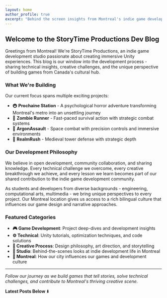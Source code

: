 ```yaml
---
layout: home
author_profile: true
excerpt: "Behind the screen insights from Montreal's indie game development scene. Unity tutorials, technical deep-dives, and the creative journey of StoryTime Productions."
---
```


## Welcome to the StoryTime Productions Dev Blog

<div class="game-dev-highlight">
Greetings from Montreal! We're StoryTime Productions, an indie game development studio passionate about creating immersive Unity experiences. This blog is our window into the development process - sharing technical insights, creative challenges, and the unique perspective of building games from Canada's cultural hub.
</div>

### What We're Building

Our current focus spans multiple exciting projects:

- 🚇 **Prochaine Station** - A psychological horror adventure transforming Montreal's metro into an unsettling journey
- 🧟 **Zombie Runner** - Fast-paced survival action with strategic combat systems  
- 🚀 **ArgonAssault** - Space combat with precision controls and immersive environments
- 🏰 **RealmRush** - Medieval tower defense with strategic depth

### Our Development Philosophy

<div class="montreal-accent">
We believe in open development, community collaboration, and sharing knowledge. Every technical challenge we overcome, every creative breakthrough we achieve, and every lesson we learn becomes part of our shared contribution to the indie game development community.
</div>

As students and developers from diverse backgrounds - engineering, computational arts, multimedia - we bring unique perspectives to every project. Our Montreal location gives us access to a rich bilingual culture that influences our game design and narrative approaches.

### Featured Categories

- **🎮 Game Development**: Project deep-dives and development insights
- **⚙️ Technical**: Unity tutorials, optimization techniques, and code solutions  
- **🎨 Creative Process**: Design philosophy, art direction, and storytelling
- **🏢 Studio**: Behind-the-scenes looks at indie development life in Montreal
- **🌆 Montreal**: How our city influences our games and development culture

---

*Follow our journey as we build games that tell stories, solve technical challenges, and contribute to Montreal's thriving creative scene.*

**Latest Posts Below** ⬇️
